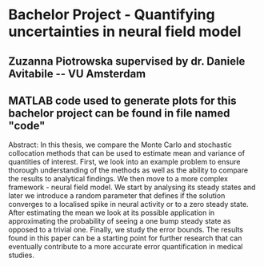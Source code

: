 # Bachelor Project - Quantifying uncertainties in neural field model

## Zuzanna Piotrowska supervised by dr. Daniele Avitabile -- VU Amsterdam
## MATLAB code used to generate plots for this bachelor project can be found in file named "code"

Abstract:
In this thesis, we compare the Monte Carlo and stochastic collocation methods that can be used to estimate mean and variance of quantities of interest. First, we look into an example problem to ensure thorough understanding of the methods as well as the ability to compare the results to analytical findings. We then move to a more complex framework - neural field model. We start by analysing its steady states and later we introduce a random parameter that defines if the solution converges to a localised spike in neural activity or to a zero steady state. After estimating the mean we look at its possible application in approximating the probability of seeing a one bump steady state as opposed to a trivial one. Finally, we study the error bounds. The results found in this paper can be a starting point for further research that can eventually contribute to a more accurate error quantification in medical studies.
